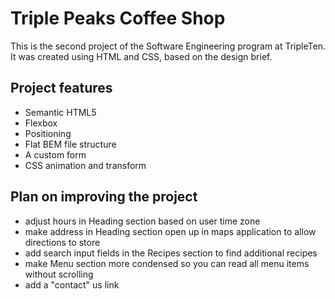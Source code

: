 # Triple Peaks Coffee Shop

This is the second project of the Software Engineering program at TripleTen. It was created using HTML and CSS, based on the design brief.

## Project features

- Semantic HTML5
- Flexbox
- Positioning
- Flat BEM file structure
- A custom form
- CSS animation and transform

## Plan on improving the project

- adjust hours in Heading section based on user time zone
- make address in Heading section open up in maps application to allow directions to store
- add search input fields in the Recipes section to find additional recipes
- make Menu section more condensed so you can read all menu items without scrolling
- add a "contact" us link
